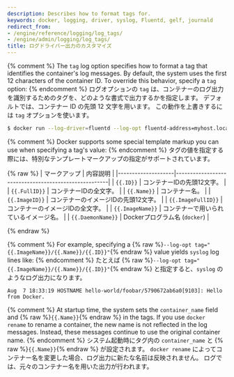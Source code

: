 ```yaml
---
description: Describes how to format tags for.
keywords: docker, logging, driver, syslog, Fluentd, gelf, journald
redirect_from:
- /engine/reference/logging/log_tags/
- /engine/admin/logging/log_tags/
title: ログドライバー出力のカスタマイズ
---
```


{% comment %}
The `tag` log option specifies how to format a tag that identifies the
container's log messages. By default, the system uses the first 12 characters of
the container ID. To override this behavior, specify a `tag` option:
{% endcomment %}
ログオプションの `tag` は、コンテナーのログ出力を識別するためのタグを、どのような書式で出力するかを指定します。
デフォルトでは、コンテナー ID の先頭 12 文字を用います。
この動作を上書きするには `tag` オプションを使います。

```bash
$ docker run --log-driver=fluentd --log-opt fluentd-address=myhost.local:24224 --log-opt tag="mailer"
```

{% comment %}
Docker supports some special template markup you can use when specifying a tag's value:
{% endcomment %}
タグの値を指定する際には、特別なテンプレートマークアップの指定がサポートされています。

{% raw %}
| マークアップ       | 内容説明                                             |
|--------------------|------------------------------------------------------|
| `{{.ID}}`          | コンテナーIDの先頭12文字。                           |
| `{{.FullID}}`      | コンテナーIDの全文字。                               |
| `{{.Name}}`        | コンテナー名。                                       |
| `{{.ImageID}}`     | コンテナーのイメージIDの先頭12文字。                 |
| `{{.ImageFullID}}` | コンテナーのイメージIDの全文字。                     |
| `{{.ImageName}}`   | コンテナーで用いられているイメージ名。               |
| `{{.DaemonName}}`  | Dockerプログラム名 (`docker`)                        |

{% endraw %}

{% comment %}
For example, specifying a {% raw %}`--log-opt tag="{{.ImageName}}/{{.Name}}/{{.ID}}"`{% endraw %} value yields `syslog` log lines like:
{% endcomment %}
たとえば {% raw %}`--log-opt tag="{{.ImageName}}/{{.Name}}/{{.ID}}"`{% endraw %} と指定すると、`syslog` のようなログ出力になります。

```none
Aug  7 18:33:19 HOSTNAME hello-world/foobar/5790672ab6a0[9103]: Hello from Docker.
```

{% comment %}
At startup time, the system sets the `container_name` field and {% raw %}`{{.Name}}`{% endraw %} in
the tags. If you use `docker rename` to rename a container, the new name is not
reflected in the log messages. Instead, these messages continue to use the
original container name.
{% endcomment %}
システム起動時にタグ内の `container_name` と {% raw %}`{{.Name}}`{% endraw %} が設定されます。
`docker rename` によってコンテナー名を変更した場合、ログ出力に新たな名前は反映されません。
ログでは、元々のコンテナー名を用いた出力が行われます。

